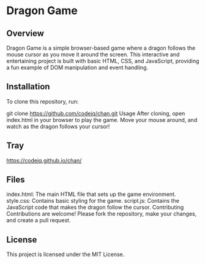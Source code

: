 # Dragon Game
## Overview
Dragon Game is a simple browser-based game where a dragon follows the mouse cursor as you move it around the screen. This interactive and entertaining project is built with basic HTML, CSS, and JavaScript, providing a fun example of DOM manipulation and event handling.

## Installation
To clone this repository, run:

git clone https://github.com/codejq/chan.git
Usage
After cloning, open index.html in your browser to play the game. Move your mouse around, and watch as the dragon follows your cursor!

## Tray
https://codejq.github.io/chan/


## Files
index.html: The main HTML file that sets up the game environment.
style.css: Contains basic styling for the game.
script.js: Contains the JavaScript code that makes the dragon follow the cursor.
Contributing
Contributions are welcome! Please fork the repository, make your changes, and create a pull request.

## License
This project is licensed under the MIT License.
